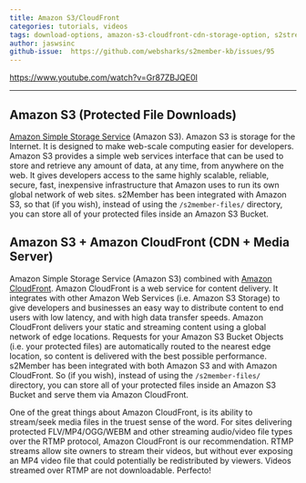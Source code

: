 ```yaml
---
title: Amazon S3/CloudFront
categories: tutorials, videos
tags: download-options, amazon-s3-cloudfront-cdn-storage-option, s2stream, s2file
author: jaswsinc
github-issue:  https://github.com/websharks/s2member-kb/issues/95
---
```


https://www.youtube.com/watch?v=Gr87ZBJQE0I

---

## Amazon S3 (Protected File Downloads)

[Amazon Simple Storage Service](http://aws.amazon.com/s3/) (Amazon S3). Amazon S3 is storage for the Internet. It is designed to make web-scale computing easier for developers. Amazon S3 provides a simple web services interface that can be used to store and retrieve any amount of data, at any time, from anywhere on the web. It gives developers access to the same highly scalable, reliable, secure, fast, inexpensive infrastructure that Amazon uses to run its own global network of web sites. s2Member has been integrated with Amazon S3, so that (if you wish), instead of using the `/s2member-files/` directory, you can store all of your protected files inside an Amazon S3 Bucket.

## Amazon S3 + Amazon CloudFront (CDN + Media Server)

Amazon Simple Storage Service (Amazon S3) combined with [Amazon CloudFront](http://aws.amazon.com/cloudfront/). Amazon CloudFront is a web service for content delivery. It integrates with other Amazon Web Services (i.e. Amazon S3 Storage) to give developers and businesses an easy way to distribute content to end users with low latency, and with high data transfer speeds. Amazon CloudFront delivers your static and streaming content using a global network of edge locations. Requests for your Amazon S3 Bucket Objects (i.e. your protected files) are automatically routed to the nearest edge location, so content is delivered with the best possible performance. s2Member has been integrated with both Amazon S3 and with Amazon CloudFront. So (if you wish), instead of using the `/s2member-files/` directory, you can store all of your protected files inside an Amazon S3 Bucket and serve them via Amazon CloudFront.

One of the great things about Amazon CloudFront, is its ability to stream/seek media files in the truest sense of the word. For sites delivering protected FLV/MP4/OGG/WEBM and other streaming audio/video file types over the RTMP protocol, Amazon CloudFront is our recommendation. RTMP streams allow site owners to stream their videos, but without ever exposing an MP4 video file that could potentially be redistributed by viewers. Videos streamed over RTMP are not downloadable. Perfecto!